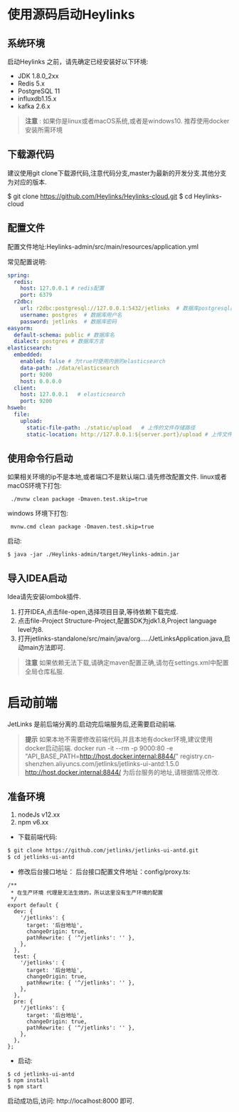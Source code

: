 
# 使用源码启动Heylinks 

## 系统环境 
启动Heylinks 之前，请先确定已经安装好以下环境: 

* JDK 1.8.0_2xx 
* Redis 5.x 
* PostgreSQL 11 
* influxdb1.15.x 
* kafka 2.6.x 

> **注意** :
如果你是linux或者macOS系统,或者是windows10. 推荐使用docker安装所需环境 

## 下载源代码 

建议使用git clone下载源代码,注意代码分支,master为最新的开发分支.其他分支为对应的版本.

$ git clone https://github.com/Heylinks/Heylinks-cloud.git
$ cd Heylinks-cloud

## 配置文件 
配置文件地址:Heylinks-admin/src/main/resources/application.yml 

常见配置说明:
``` yaml
spring:
  redis:
    host: 127.0.0.1 # redis配置
    port: 6379
  r2dbc:
    url: r2dbc:postgresql://127.0.0.1:5432/jetlinks  # 数据库postgresql数据库配置
    username: postgres  # 数据库用户名
    password: jetlinks  # 数据库密码
easyorm:
  default-schema: public # 数据库名
  dialect: postgres # 数据库方言
elasticsearch:
  embedded:
    enabled: false # 为true时使用内嵌的elasticsearch
    data-path: ./data/elasticsearch
    port: 9200
    host: 0.0.0.0
  client:
    host: 127.0.0.1   # elasticsearch
    port: 9200
hsweb:
  file:
    upload:
      static-file-path: ./static/upload   # 上传的文件存储路径
      static-location: http://127.0.0.1:${server.port}/upload # 上传文件后,使用此地址作为根路径访问上传后的文件.
```

## 使用命令行启动 

如果相关环境的ip不是本地,或者端口不是默认端口.请先修改配置文件.
linux或者macOS环境下打包:
``` shell
 ./mvnw clean package -Dmaven.test.skip=true
```
windows 环境下打包:
``` shell
 mvnw.cmd clean package -Dmaven.test.skip=true
```
启动:
``` shell
$ java -jar ./Heylinks-admin/target/Heylinks-admin.jar
```

## 导入IDEA启动 
Idea请先安装lombok插件. 

1. 打开IDEA,点击file-open,选择项目目录,等待依赖下载完成.
2. 点击file-Project Structure-Project,配置SDK为jdk1.8,Project language level为8.
3. 打开jetlinks-standalone/src/main/java/org...../JetLinksApplication.java,启动main方法即可.

> **注意**
如果依赖无法下载,请确定maven配置正确,请勿在settings.xml中配置全局仓库私服. 

# 启动前端 
JetLinks 是前后端分离的.启动完后端服务后,还需要启动前端. 
> **提示** 
如果本地不需要修改前端代码,并且本地有docker环境,建议使用docker启动前端. 
docker run -it --rm -p 9000:80 -e "API_BASE_PATH=http://host.docker.internal:8844/" registry.cn-shenzhen.aliyuncs.com/jetlinks/jetlinks-ui-antd:1.5.0
http://host.docker.internal:8844/ 为后台服务的地址,请根据情况修改.

## 准备环境 

1. nodeJs v12.xx 
2. npm v6.xx 

* 下载前端代码: 
``` sh
$ git clone https://github.com/jetlinks/jetlinks-ui-antd.git
$ cd jetlinks-ui-antd
```

* 修改后台接口地址： 后台接口配置文件地址：config/proxy.ts:  
```
/**
 * 在生产环境 代理是无法生效的，所以这里没有生产环境的配置
 */
export default {
  dev: {
    '/jetlinks': {
      target: '后台地址',
      changeOrigin: true,
      pathRewrite: { '^/jetlinks': '' },
    },
  },
  test: {
    '/jetlinks': {
      target: '后台地址',
      changeOrigin: true,
      pathRewrite: { '^/jetlinks': '' },
    },
  },
  pre: {
    '/jetlinks': {
      target: '后台地址',
      changeOrigin: true,
      pathRewrite: { '^/jetlinks': '' },
    },
  },
};

```

* 启动: 
``` 
$ cd jetlinks-ui-antd
$ npm install
$ npm start
```
启动成功后,访问: http://localhost:8000 即可. 